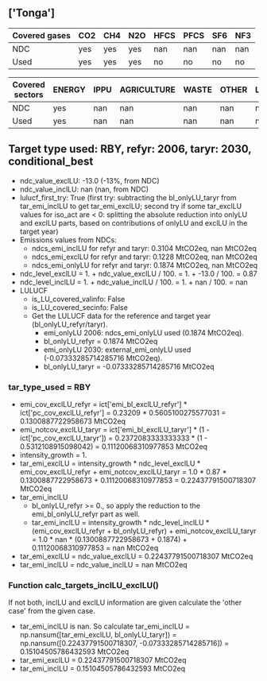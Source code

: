 ## ['Tonga']



| Covered gases | CO2 | CH4 | N2O | HFCS | PFCS | SF6 | NF3 |
| ---- | ---- | ---- | ---- | ---- | ---- | ---- | ----  |
| NDC | yes | yes | yes | nan | nan | nan | nan |
| Used | yes | yes | yes | no | no | no | no |

| Covered sectors | ENERGY | IPPU | AGRICULTURE | WASTE | OTHER | LULUCF |
| ---- | ---- | ---- | ---- | ---- | ---- | ----  |
| NDC | yes | nan | nan | nan | nan | nan |
| Used | yes | nan | nan | nan | nan | nan |



## Target type used: RBY, refyr: 2006, taryr: 2030, conditional_best
- ndc_value_exclLU: -13.0 (-13%, from NDC)
- ndc_value_inclLU: nan (nan, from NDC)
- lulucf_first_try: True
(first try: subtracting the bl_onlyLU_taryr from tar_emi_inclLU to get tar_emi_exclLU;
second try if some tar_exclLU values for iso_act are < 0: splitting the absolute reduction into onlyLU and exclLU parts, based on contributions of onlyLU and exclLU in the target year)
- Emissions values from NDCs:
  - ndcs_emi_inclLU for refyr and taryr: 0.3104 MtCO2eq, nan MtCO2eq
  - ndcs_emi_exclLU for refyr and taryr: 0.1228 MtCO2eq, nan MtCO2eq
  - ndcs_emi_onlyLU for refyr and taryr: 0.1874 MtCO2eq, nan MtCO2eq
- ndc_level_exclLU = 1. + ndc_value_exclLU / 100. = 1. + -13.0 / 100. = 0.87
- ndc_level_inclLU = 1. + ndc_value_inclLU / 100. = 1. + nan / 100. = nan
- LULUCF
  - is_LU_covered_valinfo: False
  - is_LU_covered_secinfo: False
  - Get the LULUCF data for the reference and target year (bl_onlyLU_refyr/taryr).
    - emi_onlyLU 2006: ndcs_emi_onlyLU used (0.1874 MtCO2eq).
    - bl_onlyLU_refyr = 0.1874 MtCO2eq
    - emi_onlyLU 2030: external_emi_onlyLU used (-0.07333285714285716 MtCO2eq).
    - bl_onlyLU_taryr = -0.07333285714285716 MtCO2eq
### tar_type_used = RBY
- emi_cov_exclLU_refyr = ict['emi_bl_exclLU_refyr'] * ict['pc_cov_exclLU_refyr'] = 0.23209 * 0.5605100275577031 = 0.1300887722958673 MtCO2eq
- emi_notcov_exclLU_taryr = ict['emi_bl_exclLU_taryr'] * (1 - ict['pc_cov_exclLU_taryr']) = 0.2372083333333333 * (1 - 0.5312108915098042) = 0.11120068310977853 MtCO2eq
- intensity_growth = 1.
- tar_emi_exclLU = intensity_growth * ndc_level_exclLU * emi_cov_exclLU_refyr + emi_notcov_exclLU_taryr = 1.0 * 0.87 * 0.1300887722958673 + 0.11120068310977853 = 0.22437791500718307 MtCO2eq
- tar_emi_inclLU
  - bl_onlyLU_refyr >= 0., so apply the reduction to the emi_bl_onlyLU_refyr part as well.
  - tar_emi_inclLU = intensity_growth * ndc_level_inclLU * (emi_cov_exclLU_refyr + bl_onlyLU_refyr) + emi_notcov_exclLU_taryr = 1.0 * nan * (0.1300887722958673 + 0.1874) + 0.11120068310977853 = nan MtCO2eq
- tar_emi_exclLU = ndc_value_exclLU = 0.22437791500718307 MtCO2eq
- tar_emi_inclLU = ndc_value_inclLU = nan MtCO2eq
### Function calc_targets_inclLU_exclLU()
If not both, inclLU and exclLU information are given calculate the 'other case' from the given case.
- tar_emi_inclLU is nan. So calculate tar_emi_inclLU = np.nansum([tar_emi_exclLU, bl_onlyLU_taryr]) = np.nansum([0.22437791500718307, -0.07333285714285716]) = 0.15104505786432593 MtCO2eq
- tar_emi_exclLU = 0.22437791500718307 MtCO2eq
- tar_emi_inclLU = 0.15104505786432593 MtCO2eq